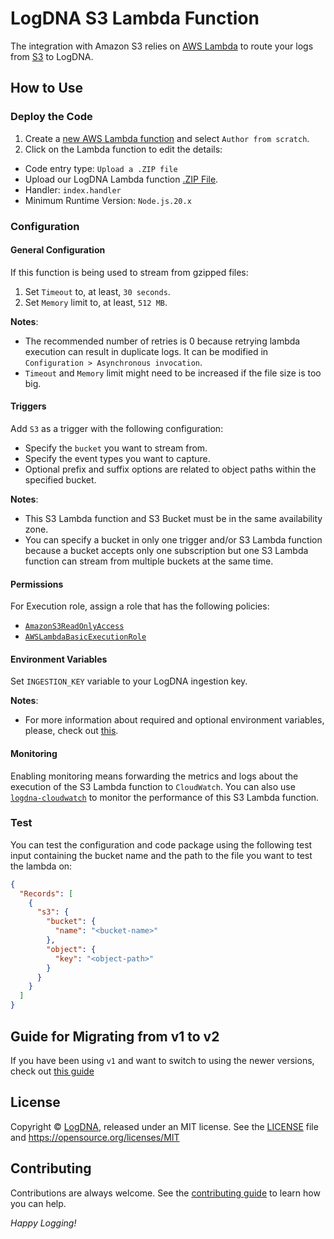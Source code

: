 # LogDNA S3 Lambda Function

The integration with Amazon S3 relies on [AWS Lambda](https://docs.aws.amazon.com/lambda/index.html) to route your logs from [S3](https://docs.aws.amazon.com/AmazonS3/latest/dev/Welcome.html) to LogDNA.

## How to Use
### Deploy the Code
1. Create a [new AWS Lambda function](https://console.aws.amazon.com/lambda/home) and select `Author from scratch`.
2. Click on the Lambda function to edit the details:
 * Code entry type: `Upload a .ZIP file`
 * Upload our LogDNA Lambda function [.ZIP File](https://github.com/logdna/logdna-s3/releases/latest/download/logdna-s3.zip).
 * Handler: `index.handler`
 * Minimum Runtime Version: `Node.js.20.x`

### Configuration
#### General Configuration
If this function is being used to stream from gzipped files:
1. Set `Timeout` to, at least, `30 seconds`.
2. Set `Memory` limit to, at least, `512 MB`.

**Notes**:
 * The recommended number of retries is 0 because retrying lambda execution can result in duplicate logs. It can be modified in `Configuration > Asynchronous invocation`.
 * `Timeout` and `Memory` limit might need to be increased if the file size is too big.

#### Triggers
Add `S3` as a trigger with the following configuration:
 * Specify the `bucket` you want to stream from.
 * Specify the event types you want to capture.
 * Optional prefix and suffix options are related to object paths within the specified bucket.

**Notes**:
 * This S3 Lambda function and S3 Bucket must be in the same availability zone.
 * You can specify a bucket in only one trigger and/or S3 Lambda function because a bucket accepts only one subscription but one S3 Lambda function can stream from multiple buckets at the same time.

#### Permissions
For Execution role, assign a role that has the following policies:
 * [`AmazonS3ReadOnlyAccess`](https://gist.github.com/bernadinm/6f68bfdd015b3f3e0a17b2f00c9ea3f8#file-all_aws_managed_policies-json-L4392-L4417)
 * [`AWSLambdaBasicExecutionRole`](https://gist.github.com/bernadinm/6f68bfdd015b3f3e0a17b2f00c9ea3f8#file-all_aws_managed_policies-json-L1447-L1473)

#### Environment Variables
Set `INGESTION_KEY` variable to your LogDNA ingestion key.

**Notes**:
 * For more information about required and optional environment variables, please, check out [this](./doc/env.md).

#### Monitoring
Enabling monitoring means forwarding the metrics and logs about the execution of the S3 Lambda function to `CloudWatch`. You can also use [`logdna-cloudwatch`](github.com/logdna/logdna-cloudwatch) to monitor the performance of this S3 Lambda function.

### Test
You can test the configuration and code package using the following test input containing the bucket name and the path to the file you want to test the lambda on:
```json
{
  "Records": [
    {
      "s3": {
        "bucket": {
          "name": "<bucket-name>"
        },
        "object": {
          "key": "<object-path>"
        }
      }
    }
  ]
}
```

## Guide for Migrating from v1 to v2
If you have been using `v1` and want to switch to using the newer versions, check out [this guide](./doc/migrating-to-v2.md)

## License
Copyright © [LogDNA](https://logdna.com), released under an MIT license. See the [LICENSE](./LICENSE) file and https://opensource.org/licenses/MIT

## Contributing
Contributions are always welcome. See the [contributing guide](/CONTRIBUTING.md) to learn how you can help.

*Happy Logging!*
